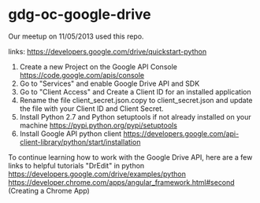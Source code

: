 gdg-oc-google-drive
===================

Our meetup on 11/05/2013 used this repo.

links: https://developers.google.com/drive/quickstart-python


1. Create a new Project on the Google API Console
https://code.google.com/apis/console
2. Go to "Services" and enable Google Drive API and SDK
3. Go to "Client Access" and Create a Client ID for an installed application
4. Rename the file client_secret.json.copy to client_secret.json and update the file with your Client ID and Client
Secret.
5. Install Python 2.7 and Python setuptools if not already installed on your machine
 https://pypi.python.org/pypi/setuptools
6. Install Google API python client
 https://developers.google.com/api-client-library/python/start/installation

 To continue learning how to work with the Google Drive API, here are a few links to helpful tutorials
 "DrEdit" in python https://developers.google.com/drive/examples/python
 https://developer.chrome.com/apps/angular_framework.html#second (Creating a Chrome App)

